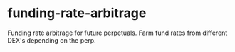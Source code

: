 # funding-rate-arbitrage
Funding rate arbitrage for future perpetuals.  Farm fund rates from different DEX's depending on the perp.
